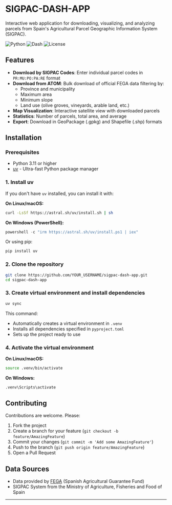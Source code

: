 # SIGPAC-DASH-APP 

Interactive web application for downloading, visualizing, and analyzing parcels from Spain's Agricultural Parcel Geographic Information System (SIGPAC).

![Python](https://img.shields.io/badge/python-3.11+-blue.svg)
![Dash](https://img.shields.io/badge/dash-latest-green.svg)
![License](https://img.shields.io/badge/license-MIT-blue.svg)

## Features

- **Download by SIGPAC Codes**: Enter individual parcel codes in `PR:MU:PO:PA:RE` format
- **Download from ATOM**: Bulk download of official FEGA data filtering by:
  - Province and municipality
  - Maximum area
  - Minimum slope
  - Land use (olive groves, vineyards, arable land, etc.)
- **Map Visualization**: Interactive satellite view with downloaded parcels
- **Statistics**: Number of parcels, total area, and average
- **Export**: Download in GeoPackage (.gpkg) and Shapefile (.shp) formats

## Installation

### Prerequisites

- Python 3.11 or higher
- [uv](https://github.com/astral-sh/uv) - Ultra-fast Python package manager

### 1. Install uv

If you don't have `uv` installed, you can install it with:

**On Linux/macOS:**
```bash
curl -LsSf https://astral.sh/uv/install.sh | sh
```

**On Windows (PowerShell):**
```powershell
powershell -c "irm https://astral.sh/uv/install.ps1 | iex"
```

Or using pip:
```bash
pip install uv
```

### 2. Clone the repository

```bash
git clone https://github.com/YOUR_USERNAME/sigpac-dash-app.git
cd sigpac-dash-app
```

### 3. Create virtual environment and install dependencies

```bash
uv sync
```

This command:
- Automatically creates a virtual environment in `.venv`
- Installs all dependencies specified in `pyproject.toml`
- Sets up the project ready to use

### 4. Activate the virtual environment

**On Linux/macOS:**
```bash
source .venv/bin/activate
```

**On Windows:**
```bash
.venv\Scripts\activate
```

## Contributing

Contributions are welcome. Please:

1. Fork the project
2. Create a branch for your feature (`git checkout -b feature/AmazingFeature`)
3. Commit your changes (`git commit -m 'Add some AmazingFeature'`)
4. Push to the branch (`git push origin feature/AmazingFeature`)
5. Open a Pull Request


## Data Sources

- Data provided by [FEGA](https://www.fega.gob.es/) (Spanish Agricultural Guarantee Fund)
- SIGPAC System from the Ministry of Agriculture, Fisheries and Food of Spain

---
